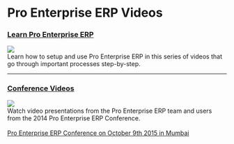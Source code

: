 # Pro Enterprise ERP Videos

<h3>
	<a class="no-decoration" href="/docs/user/videos/learn">Learn Pro Enterprise ERP</a>
</h3>

<div class="row">
    <div class="col-sm-4">
        <a href="/docs/user/videos/learn">
            <img src="/docs/assets/img/videos/learn.jpg" class="img-responsive" style="margin-top: 0px;">
        </a>
    </div>
    <div class="col-sm-8">
        Learn how to setup and use Pro Enterprise ERP in this series of videos that go through important processes step-by-step.
    </div>
</div>

---

<h3>
	<a class="no-decoration" href="https://conf.erpnext.com/2014/videos">Conference Videos</a>
</h3>

<div class="row">
    <div class="col-sm-4">
        <a href="https://conf.erpnext.com/2014/videos">
            <img src="/docs/assets/img/videos/conf-2014.jpg" class="img-responsive" style="margin-top: 0px;">
        </a>
    </div>
    <div class="col-sm-8">
        Watch video presentations from the Pro Enterprise ERP team and users from the 2014 Pro Enterprise ERP Conference.
        <br><br>
		<a href="https://conf.erpnext.com">Pro Enterprise ERP Conference on October 9th 2015 in Mumbai</a>
    </div>
</div>
